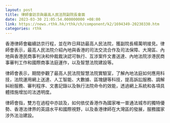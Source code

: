 ```yaml
---
layout: post
title: 律師會訪京與最高人民法院副院長會面
date: 2023-03-30 21:05:54.000000000 +08:00
link: https://news.rthk.hk/rthk/ch/component/k2/1694349-20230330.htm
categories: rthk
---
```


香港律師會繼續訪京行程，並在昨日拜訪最高人民法院，獲副院長楊萬明接見。律師會表示，最高人民法院介紹內地與香港的司法交流合作及司法保障、大灣區、內地與香港民商事判決和仲裁裁決認可執行、互涉案件文書送達、內地法院涉港民商事審判工作和國際商事法庭運作，以及智慧法院建設等。

律師會表示，期間參觀了最高人民法院智慧法院實驗室，了解內地法庭如何應用科技，法院運用網上送達、人工智能、大數據、區塊鏈等科技，提高訴訟服務、調解糾紛服務、審判程序、文書記錄以及執行法院命令的效能，透過網上系統和各項具體措施增加司法透明度。

律師會指，雙方在過程中亦談及，如何依仗香港作為國家唯一普通法城市的獨特優勢、香港法律界的英語水平和國際視野，以及香港律師在大灣區的發展，服務國家涉外法治建設。
